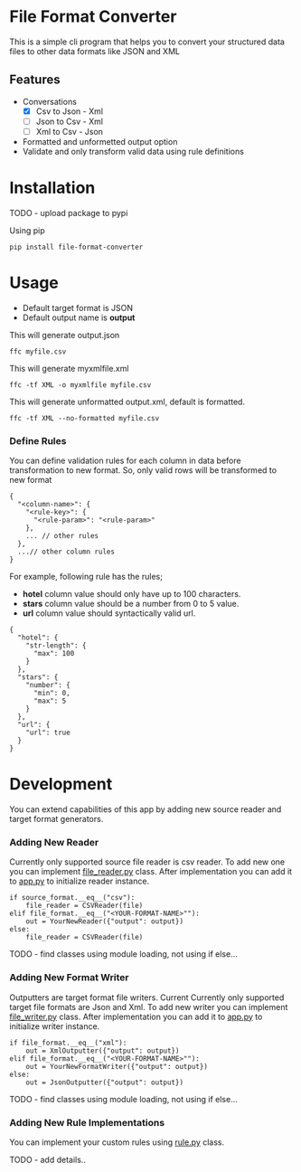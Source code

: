 # File Format Converter

This is a simple cli program that helps you to convert your structured data files to other data formats like JSON and XML

## Features

* Conversations 
    * [x] Csv to Json - Xml
    * [ ] Json to Csv - Xml
    * [ ] Xml to Csv - Json
* Formatted and unformetted output option
* Validate and only transform valid data using rule definitions

# Installation

TODO - upload package to pypi 

Using pip 
```
pip install file-format-converter
```

# Usage

* Default target format is JSON
* Default output name is **output**

This will generate output.json
```
ffc myfile.csv
```


This will generate myxmlfile.xml
```
ffc -tf XML -o myxmlfile myfile.csv
```


This will generate unformatted output.xml, default is formatted.
```
ffc -tf XML --no-formatted myfile.csv
```

### Define Rules

You can define validation rules for each column in data before transformation to new format.
So, only valid rows will be transformed to new format

```
{
  "<column-name>": {
    "<rule-key>": {
      "<rule-param>": "<rule-param>"
    },
    ... // other rules
  },
  ...// other column rules
}
```

For example, following rule has the rules;

* **hotel** column value should only have up to 100 characters.
* **stars** column value should be a number from 0 to 5 value.
* **url** column value should syntactically valid url.

```
{
  "hotel": {
    "str-length": {
      "max": 100
    }
  },
  "stars": {
    "number": {
      "min": 0,
      "max": 5
    }
  },
  "url": {
    "url": true
  }
}
```

# Development

You can extend capabilities of this app by adding new source reader and target format generators.


### Adding New Reader

Currently only supported source file reader is csv reader. To add new one you can implement [file_reader.py](file_format_converter/api/file_reader.py) class.
After implementation you can add it to [app.py](file_format_converter/app.py) to initialize reader instance.

```
if source_format.__eq__("csv"):
    file_reader = CSVReader(file)
elif file_format.__eq__("<YOUR-FORMAT-NAME>""):
    out = YourNewReader({"output": output})
else:
    file_reader = CSVReader(file)
```

 TODO - find classes using module loading, not using if else...
 
### Adding New Format Writer

Outputters are target format file writers. Current
Currently only supported target file formats are Json and Xml. 
To add new writer you can implement [file_writer.py](file_format_converter/api/file_writer.py) class.
After implementation you can add it to [app.py](file_format_converter/app.py) to initialize writer instance.

```
if file_format.__eq__("xml"):
    out = XmlOutputter({"output": output})
elif file_format.__eq__("<YOUR-FORMAT-NAME>""):
    out = YourNewFormatWriter({"output": output})
else:
    out = JsonOutputter({"output": output})
```

 TODO - find classes using module loading, not using if else...
 
 ### Adding New Rule Implementations
 
 You can implement your custom rules using [rule.py](file_format_converter/api/rule.py) class.
 
 TODO - add details..